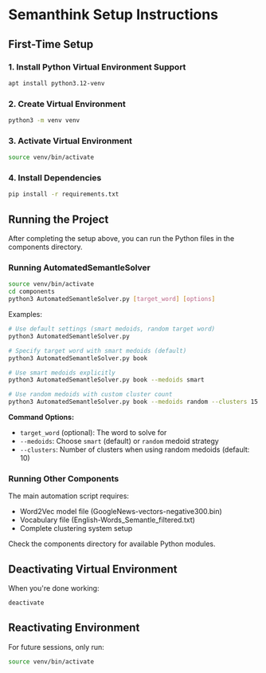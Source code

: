 # Semanthink Setup Instructions

## First-Time Setup

### 1. Install Python Virtual Environment Support
```bash
apt install python3.12-venv
```

### 2. Create Virtual Environment
```bash
python3 -m venv venv
```

### 3. Activate Virtual Environment
```bash
source venv/bin/activate
```

### 4. Install Dependencies
```bash
pip install -r requirements.txt
```

## Running the Project

After completing the setup above, you can run the Python files in the components directory.

### Running AutomatedSemantleSolver
```bash
source venv/bin/activate
cd components
python3 AutomatedSemantleSolver.py [target_word] [options]
```

Examples:
```bash
# Use default settings (smart medoids, random target word)
python3 AutomatedSemantleSolver.py

# Specify target word with smart medoids (default)
python3 AutomatedSemantleSolver.py book

# Use smart medoids explicitly
python3 AutomatedSemantleSolver.py book --medoids smart

# Use random medoids with custom cluster count
python3 AutomatedSemantleSolver.py book --medoids random --clusters 15
```

**Command Options:**
- `target_word` (optional): The word to solve for
- `--medoids`: Choose `smart` (default) or `random` medoid strategy  
- `--clusters`: Number of clusters when using random medoids (default: 10)

### Running Other Components
The main automation script requires:
- Word2Vec model file (GoogleNews-vectors-negative300.bin)
- Vocabulary file (English-Words_Semantle_filtered.txt)
- Complete clustering system setup

Check the components directory for available Python modules.

## Deactivating Virtual Environment

When you're done working:
```bash
deactivate
```

## Reactivating Environment

For future sessions, only run:
```bash
source venv/bin/activate
```